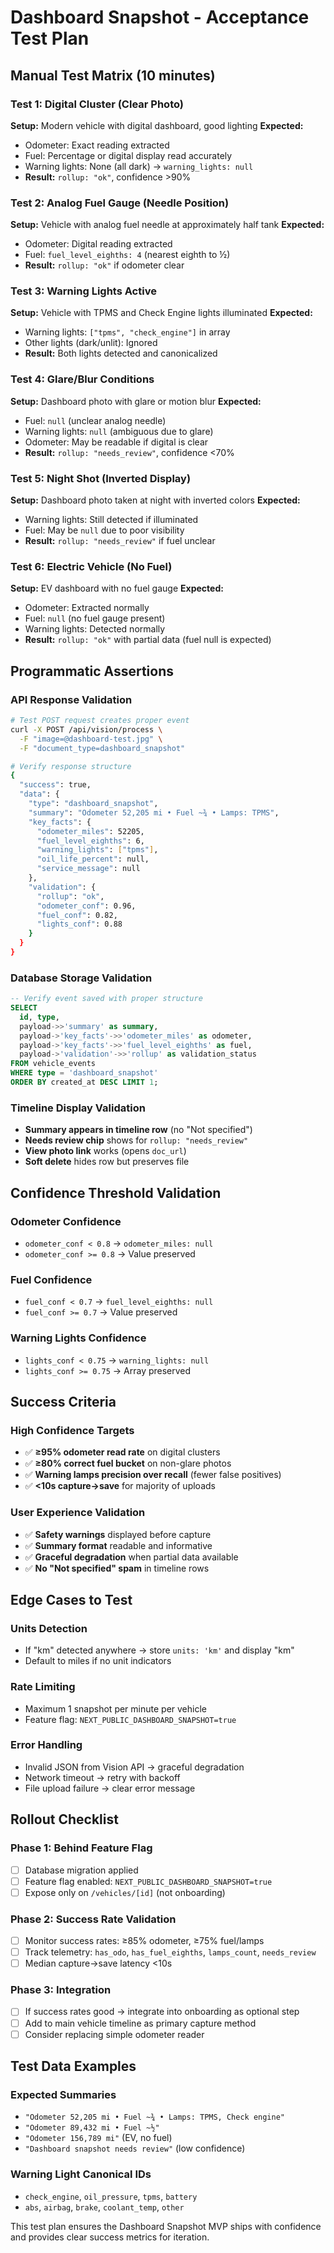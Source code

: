 # Dashboard Snapshot - Acceptance Test Plan

## Manual Test Matrix (10 minutes)

### Test 1: Digital Cluster (Clear Photo)
**Setup:** Modern vehicle with digital dashboard, good lighting
**Expected:** 
- Odometer: Exact reading extracted
- Fuel: Percentage or digital display read accurately
- Warning lights: None (all dark) → `warning_lights: null`
- **Result:** `rollup: "ok"`, confidence >90%

### Test 2: Analog Fuel Gauge (Needle Position)
**Setup:** Vehicle with analog fuel needle at approximately half tank
**Expected:**
- Odometer: Digital reading extracted
- Fuel: `fuel_level_eighths: 4` (nearest eighth to ½)
- **Result:** `rollup: "ok"` if odometer clear

### Test 3: Warning Lights Active
**Setup:** Vehicle with TPMS and Check Engine lights illuminated
**Expected:**
- Warning lights: `["tpms", "check_engine"]` in array
- Other lights (dark/unlit): Ignored
- **Result:** Both lights detected and canonicalized

### Test 4: Glare/Blur Conditions
**Setup:** Dashboard photo with glare or motion blur
**Expected:**
- Fuel: `null` (unclear analog needle)
- Warning lights: `null` (ambiguous due to glare)
- Odometer: May be readable if digital is clear
- **Result:** `rollup: "needs_review"`, confidence <70%

### Test 5: Night Shot (Inverted Display)
**Setup:** Dashboard photo taken at night with inverted colors
**Expected:**
- Warning lights: Still detected if illuminated
- Fuel: May be `null` due to poor visibility
- **Result:** `rollup: "needs_review"` if fuel unclear

### Test 6: Electric Vehicle (No Fuel)
**Setup:** EV dashboard with no fuel gauge
**Expected:**
- Odometer: Extracted normally
- Fuel: `null` (no fuel gauge present)
- Warning lights: Detected normally
- **Result:** `rollup: "ok"` with partial data (fuel null is expected)

## Programmatic Assertions

### API Response Validation
```bash
# Test POST request creates proper event
curl -X POST /api/vision/process \
  -F "image=@dashboard-test.jpg" \
  -F "document_type=dashboard_snapshot"

# Verify response structure
{
  "success": true,
  "data": {
    "type": "dashboard_snapshot",
    "summary": "Odometer 52,205 mi • Fuel ~¾ • Lamps: TPMS",
    "key_facts": {
      "odometer_miles": 52205,
      "fuel_level_eighths": 6,
      "warning_lights": ["tpms"],
      "oil_life_percent": null,
      "service_message": null
    },
    "validation": {
      "rollup": "ok",
      "odometer_conf": 0.96,
      "fuel_conf": 0.82,
      "lights_conf": 0.88
    }
  }
}
```

### Database Storage Validation
```sql
-- Verify event saved with proper structure
SELECT 
  id, type, 
  payload->>'summary' as summary,
  payload->'key_facts'->>'odometer_miles' as odometer,
  payload->'key_facts'->>'fuel_level_eighths' as fuel,
  payload->'validation'->>'rollup' as validation_status
FROM vehicle_events 
WHERE type = 'dashboard_snapshot' 
ORDER BY created_at DESC LIMIT 1;
```

### Timeline Display Validation
- **Summary appears in timeline row** (no "Not specified")
- **Needs review chip** shows for `rollup: "needs_review"`
- **View photo link** works (opens `doc_url`)
- **Soft delete** hides row but preserves file

## Confidence Threshold Validation

### Odometer Confidence
- `odometer_conf < 0.8` → `odometer_miles: null`
- `odometer_conf >= 0.8` → Value preserved

### Fuel Confidence  
- `fuel_conf < 0.7` → `fuel_level_eighths: null`
- `fuel_conf >= 0.7` → Value preserved

### Warning Lights Confidence
- `lights_conf < 0.75` → `warning_lights: null`
- `lights_conf >= 0.75` → Array preserved

## Success Criteria

### High Confidence Targets
- ✅ **≥95% odometer read rate** on digital clusters
- ✅ **≥80% correct fuel bucket** on non-glare photos  
- ✅ **Warning lamps precision over recall** (fewer false positives)
- ✅ **<10s capture→save** for majority of uploads

### User Experience Validation
- ✅ **Safety warnings** displayed before capture
- ✅ **Summary format** readable and informative
- ✅ **Graceful degradation** when partial data available
- ✅ **No "Not specified" spam** in timeline rows

## Edge Cases to Test

### Units Detection
- If "km" detected anywhere → store `units: 'km'` and display "km"
- Default to miles if no unit indicators

### Rate Limiting
- Maximum 1 snapshot per minute per vehicle
- Feature flag: `NEXT_PUBLIC_DASHBOARD_SNAPSHOT=true`

### Error Handling
- Invalid JSON from Vision API → graceful degradation
- Network timeout → retry with backoff
- File upload failure → clear error message

## Rollout Checklist

### Phase 1: Behind Feature Flag
- [ ] Database migration applied
- [ ] Feature flag enabled: `NEXT_PUBLIC_DASHBOARD_SNAPSHOT=true`
- [ ] Expose only on `/vehicles/[id]` (not onboarding)

### Phase 2: Success Rate Validation
- [ ] Monitor success rates: ≥85% odometer, ≥75% fuel/lamps
- [ ] Track telemetry: `has_odo`, `has_fuel_eighths`, `lamps_count`, `needs_review`
- [ ] Median capture→save latency <10s

### Phase 3: Integration
- [ ] If success rates good → integrate into onboarding as optional step
- [ ] Add to main vehicle timeline as primary capture method
- [ ] Consider replacing simple odometer reader

## Test Data Examples

### Expected Summaries
- `"Odometer 52,205 mi • Fuel ~¾ • Lamps: TPMS, Check engine"`
- `"Odometer 89,432 mi • Fuel ~½"`  
- `"Odometer 156,789 mi"` (EV, no fuel)
- `"Dashboard snapshot needs review"` (low confidence)

### Warning Light Canonical IDs
- `check_engine`, `oil_pressure`, `tpms`, `battery`
- `abs`, `airbag`, `brake`, `coolant_temp`, `other`

This test plan ensures the Dashboard Snapshot MVP ships with confidence and provides clear success metrics for iteration.
